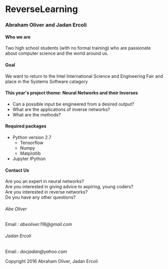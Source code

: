 # **ReverseLearning**
### Abraham Oliver and Jadan Ercoli

#### Who we are
Two high school students (with no formal training) who are passionate about computer science and the world around us.

#### Goal
We want to return to the Intel International Science and Engineering Fair and place in the Systems Software catagory

#### This year's project theme: **Neural Networks and their Inverses**
* Can a possible input be engineered from a desired output?
* What are the applications of inverse networks?
* What are the methods?

#### Required packages
* Python version 2.7
    * Tensorflow
    * Numpy
    * Matplotlib
* Jupyter IPython

#### Contact Us
Are you an expert in neural networks?  
Are you interested in giving advice to aspiring, young coders?  
Are you interested in reverse networks?  
Do you have any other questions?  

###### Abe Oliver  
Email : _abeoliver.116@gmail.com_  

###### Jadan Ercoli  
Email : _docjadan@yahoo.com_


Copyright 2016 Abraham Oliver, Jadan Ercoli
